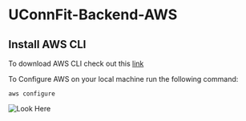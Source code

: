 # UConnFit-Backend-AWS

## Install AWS CLI
To download AWS CLI check out this [link](https://docs.aws.amazon.com/cli/latest/userguide/getting-started-install.html)

To Configure AWS on your local machine run the following command:
```
aws configure
```

![Look Here](https://miro.medium.com/max/1400/1*56pF8cszs0sK2KP_6hyW4Q.png)
